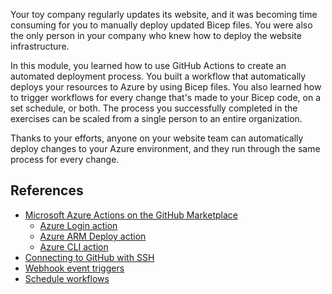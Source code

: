 Your toy company regularly updates its website, and it was becoming time consuming for you to manually deploy updated Bicep files. You were also the only person in your company who knew how to deploy the website infrastructure.

In this module, you learned how to use GitHub Actions to create an automated deployment process. You built a workflow that automatically deploys your resources to Azure by using Bicep files. You also learned how to trigger workflows for every change that's made to your Bicep code, on a set schedule, or both. The process you successfully completed in the exercises can be scaled from a single person to an entire organization.

Thanks to your efforts, anyone on your website team can automatically deploy changes to your Azure environment, and they run through the same process for every change.

## References

- [Microsoft Azure Actions on the GitHub Marketplace](https://github.com/marketplace?type=actions&query=azure&verification=verified_creator)
  - [Azure Login action](https://github.com/marketplace/actions/azure-login)
  - [Azure ARM Deploy action](https://github.com/marketplace/actions/deploy-azure-resource-manager-arm-template#example-on-how-to-use-failonstderr)
  - [Azure CLI action](https://github.com/marketplace/actions/azure-cli-action)
- [Connecting to GitHub with SSH](https://docs.github.com/github/authenticating-to-github/connecting-to-github-with-ssh)
- [Webhook event triggers](https://docs.github.com/actions/reference/events-that-trigger-workflows)
- [Schedule workflows](https://docs.github.com/actions/using-workflows/events-that-trigger-workflows#schedule)
